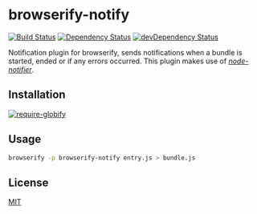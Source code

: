 browserify-notify
=================

[![Build Status](https://travis-ci.org/call-a3/require-globify.svg?branch=master)](https://travis-ci.org/call-a3/require-globify)
[![Dependency Status](https://david-dm.org/call-a3/require-globify.svg)](https://david-dm.org/call-a3/require-globify) [![devDependency Status](https://david-dm.org/call-a3/require-globify/dev-status.svg)](https://david-dm.org/call-a3/require-globify#info=devDependencies)

Notification plugin for browserify, sends notifications when a bundle is started, ended or if any errors occurred. This plugin makes use of [_node-notifier_](https://nodei.co/npm/node-notifier).

## Installation

[![require-globify](https://nodei.co/npm/browserify-notify.png?mini=true)](https://nodei.co/npm/browserify-notify)

## Usage

``` bash
browserify -p browserify-notify entry.js > bundle.js
```

## License
[MIT](http://github.com/call-a3/browserify-notify/blob/master/LICENSE)
